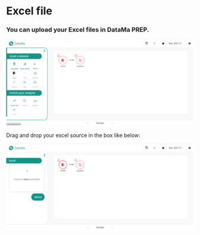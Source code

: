 # Excel file


### You can upload your Excel files in DataMa PREP.

![image](images/Excelstep1.png)

Drag and drop your excel source in the box like below: 

![image](images/Excelstep2.png)
